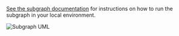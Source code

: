 [See the subgraph documentation](../docs/subgraph.md) for instructions on how to run the subgraph in your local environment.

![Subgraph UML](subgraphUML.png)
